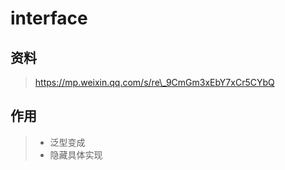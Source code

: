 # interface

## 资料

> https://mp.weixin.qq.com/s/re\_9CmGm3xEbY7xCr5CYbQ

## 作用

> * 泛型变成
> * 隐藏具体实现



